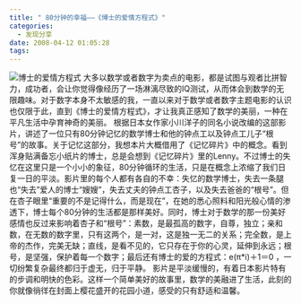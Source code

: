 ```yaml
---
title: " 80分钟的幸福——《博士的爱情方程式》"
categories:
  - 发现分享
date: 2008-04-12 01:05:28
tags:
---
```


![博士的爱情方程式](../../../images/2008/04/boshi.jpg) 大多以数学或者数字为卖点的电影，都是试图与观者比拼智力，成功者，会让你觉得像经历了一场淋漓尽致的IQ测试，从而体会到数学的无限趣味。对于数字本身不太敏感的我，一直以来对于数学或者数字主题电影的认识也仅限于此，直到《博士的爱情方程式》，才让我真正感知了数学的美丽，一种在平凡生活中孕育神奇的美丽。 根据日本女作家小川洋子的同名小说改编的这部影片，讲述了一位只有80分钟记忆的数学博士和他的钟点工以及钟点工儿子“根号”的故事。关于记忆这部分，我想本片大概借用了《记忆碎片》中的概念。看到浑身贴满备忘小纸片的博士，总是会想到《记忆碎片》里的Lenny。不过博士的失忆在这里只是一个小小的象征，80分钟循环的生活，只是在概念上浓缩了我们日复一日的平淡。影片里的每个人都有各自的不幸：失忆的数学博士，失去一条腿也“失去”爱人的博士“嫂嫂”，失去丈夫的钟点工杏子，以及失去爸爸的“根号”。但在杏子眼里“重要的不是记得什么，而是现在”，在她的悉心照料和阳光般心情的渗透下，博士每个80分钟的生活都是那样美好。同时，博士对于数学的那一份美好感情也反过来影响着杏子和“根号”：素数，是最孤高的数字，自尊，独立；亲和数，在无数的数字里，只有这两个，是一对，这是独一无二的关系；完全数，是上帝的杰作，完美无缺；直线，是看不见的，它只存在于你的心灵，延伸到永远；根号，是坚强，保护着每一个数字；最后还有博士的爱的方程式：e(π*i)＋1＝0 ，一切纷繁复杂最终都归于虚无，归于平静。 影片是平淡缓慢的，有着日本影片特有的步调和明快的色彩。这样一个简单美好的故事里，数学的美融进了生活，此刻的你就像徜徉在封面上樱花盛开的花园小道，感受的只有舒适和温馨。